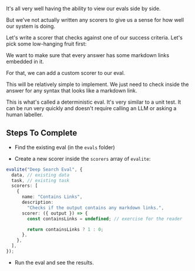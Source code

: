 It's all very well having the ability to view our evals side by side.

But we've not actually written any scorers to give us a sense for how well our system is doing.

Let's write a scorer that checks against one of our success criteria. Let's pick some low-hanging fruit first:

We want to make sure that every answer has some markdown links embedded in it.

For that, we can add a custom scorer to our eval.

This will be relatively simple to implement. We just need to check inside the answer for any syntax that looks like a markdown link.

This is what's called a deterministic eval. It's very similar to a unit test. It can be run very quickly and doesn't require calling an LLM or asking a human labeller.

## Steps To Complete

- Find the existing eval (in the `evals` folder)

- Create a new scorer inside the `scorers` array of `evalite`:

```ts
evalite("Deep Search Eval", {
  data, // existing data
  task, // existing task
  scorers: [
    {
      name: "Contains Links",
      description:
        "Checks if the output contains any markdown links.",
      scorer: ({ output }) => {
        const containsLinks = undefined; // exercise for the reader

        return containsLinks ? 1 : 0;
      },
    },
  ],
});
```

- Run the eval and see the results.
